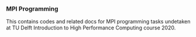 ### MPI Programming

This contains codes and related docs for MPI programming tasks undetaken at TU Delft Introduction to High Performance Computing course 2020.  